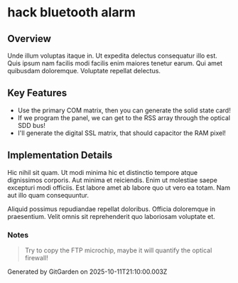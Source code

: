 # hack bluetooth alarm

## Overview
Unde illum voluptas itaque in. Ut expedita delectus consequatur illo est. Quis ipsum nam facilis modi facilis enim maiores tenetur earum. Qui amet quibusdam doloremque. Voluptate repellat delectus.

## Key Features
- Use the primary COM matrix, then you can generate the solid state card!
- If we program the panel, we can get to the RSS array through the optical SDD bus!
- I'll generate the digital SSL matrix, that should capacitor the RAM pixel!

## Implementation Details
Hic nihil sit quam. Ut modi minima hic et distinctio tempore atque dignissimos corporis. Aut minima et reiciendis. Enim ut molestiae saepe excepturi modi officiis. Est labore amet ab labore quo ut vero ea totam. Nam aut illo quam consequuntur.
 Aliquid possimus repudiandae repellat doloribus. Officia doloremque in praesentium. Velit omnis sit reprehenderit quo laboriosam voluptate et.

### Notes
> Try to copy the FTP microchip, maybe it will quantify the optical firewall!

Generated by GitGarden on 2025-10-11T21:10:00.003Z